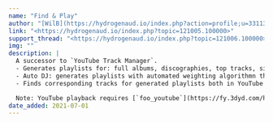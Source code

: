 ```yaml
---
name: "Find & Play"
author: "[WilB](https://hydrogenaud.io/index.php?action=profile;u=33113)"
link: "<https://hydrogenaud.io/index.php?topic=121005.100000>"
support_thread: "<https://hydrogenaud.io/index.php?topic=121006.100000>"
img: ""
description: |
  A successor to `YouTube Track Manager`.
  - Generates playlists for: full albums, discographies, top tracks, similar artists, similar songs.
  - Auto DJ: generates playlists with automated weighting algorithmn that can use last.fm or own data.
  - Finds corresponding tracks for generated playlists both in YouTube and local library.

  Note: YouTube playback requires [`foo_youtube`](https://fy.3dyd.com/home/) component.
date_added: 2021-07-01
---
```

